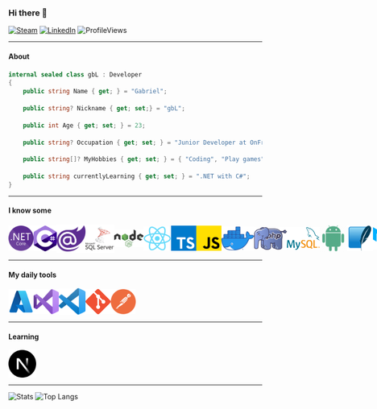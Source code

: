 ### Hi there 👋

[![Steam](https://img.shields.io/badge/Steam-grey?logo=steam)](https://steamcommunity.com/id/gblw1)
[![LinkedIn](https://img.shields.io/badge/LinkedIn-blue?logo=linkedin)](https://www.linkedin.com/in/gblw1/)
![ProfileViews](https://komarev.com/ghpvc/?username=gblw1)

---

#### About

```csharp
internal sealed class gbL : Developer
{
    public string Name { get; } = "Gabriel";
  
    public string? Nickname { get; set;} = "gbL";
  
    public int Age { get; set; } = 23;
  
    public string? Occupation { get; set; } = "Junior Developer at OnFriday Technologies";
  
    public string[]? MyHobbies { get; set; } = { "Coding", "Play games", "Listen to music" };
  
    public string currentlyLearning { get; set; } = ".NET with C#";
}
```

---

#### I know some

<!-- Icons: https://github.com/tandpfun/skill-icons#readme -->
<!-- 
[![My Skills](https://skillicons.dev/icons?i=dotnet,cs,js,docker,materialui,php,mysql,java,sqlite)](https://skillicons.dev)
-->
<div style="display:flex; align-items: center; justify-content:start;">

<img src="assets/dotnet.png" title=".NET" alt=".NET" width="50" />

<img src="assets/csharp.png" title="C#" alt="C#" width="46" />

<img src="assets/blazor.png" title="Blazor" alt="Blazor" width="57" />

<img src="assets/sqlserver.png" title="SQL Server" alt="SQL Server" width="57" />

<img src="assets/nodejs.png" title="NodeJS" alt="NodeJS" width="58" />

<img src="assets/react.png" title="React" alt="React" width="55" />

<img src="assets/ts.png" title="TypeScript" alt="TypeScript" width="50" />

<img src="assets/js.png" title="JavaScript" alt="JavaScript" width="50" />

<img src="assets/docker.png" title="Docker" alt="Docker" width="65" />

<img src="assets/php.png" title="PHP" alt="PHP" width="65" />

<img src="assets/mysql.png" title="MySQL" alt="MySQL" width="65" />

<img src="assets/android.png" title="Android (Java)" alt="Android (Java)" width="54" />

<img src="assets/sqlite.png" title="SQLite" alt="SQLite" width="52" />

<img src="assets/mui.png" title="MaterialUI" alt="MaterialUI" width="56" />

</div>

---

#### My daily tools

<!--
[![My Tools](https://skillicons.dev/icons?i=azure,vscode,visualstudio,postman,git,bash,pwsh)](https://skillicons.dev)
-->
<div style="display:flex; align-items: center; justify-content:start;">

<img src="assets/azure.png" title="Microsoft Azure" alt="Microsoft Azure" width="50" />

<img src="assets/vs.png" title="Visual Studio" alt="Visual Studio" width="50" />

<img src="assets/vsc.png" title="Visual Studio Code" alt="Visual Studio Code" width="53" />

<img src="assets/git.png" title="Git" alt="Git" width="50" />

<img src="assets/postman.png" title="Postman" alt="Postman" width="50" />

</div>

---

#### Learning
<!-- 
[![Learning](https://skillicons.dev/icons?i=nodejs,ts,vue,react)](https://skillicons.dev)
-->

<div style="display:flex; align-items: center; justify-content:start;">

<img src="assets/next.png" title="Next.js" alt="Next.js" width="55" />

</div>

---

![Stats](https://github-readme-stats.vercel.app/api?username=gblw1&theme=react&show_icons=true&include_all_commits=true&hide=issues&line_height=24)
![Top Langs](https://github-readme-stats.vercel.app/api/top-langs/?username=gbLw1&layout=compact&theme=react&card_width=290)
